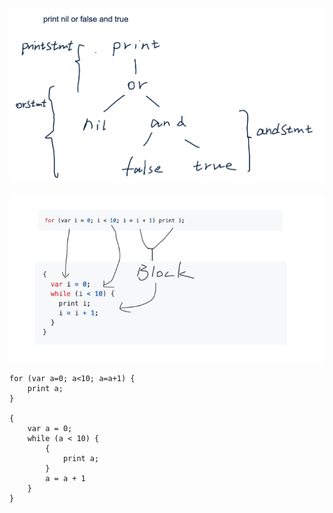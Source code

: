 ![img.png](resources/images/img.png)

![img.png](resources/images/for.png)

```lox
for (var a=0; a<10; a=a+1) {
    print a;
}

{
    var a = 0;
    while (a < 10) {
        {
            print a;
        }
        a = a + 1
    }
}
```
